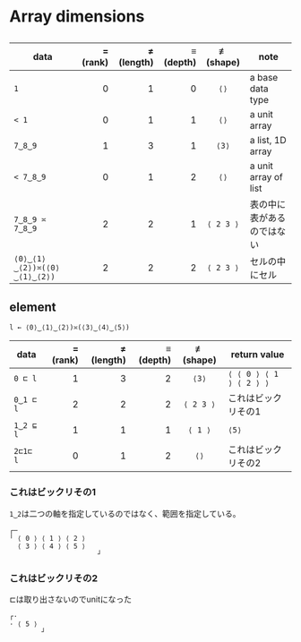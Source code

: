# Array dimensions

##

|  data           | = (rank) | ≠ (length) | ≡ (depth) | ≢ (shape) | note                     |
|-----------------|---------:|-----------:|----------:|:---------:|--------------------------|
|   `1`           |        0 |          1 |         0 |      `⟨⟩` | a base data type         |
|  `< 1`          |        0 |          1 |         1 |      `⟨⟩` | a unit array             |
| `7‿8‿9`         |        1 |          3 |         1 |     `⟨3⟩` | a list, 1D array         |
|`< 7‿8‿9`        |        0 |          1 |         2 |      `⟨⟩` | a unit array of list     | 
| `7‿8‿9 ≍ 7‿8‿9` |        2 |          2 |         1 |  `⟨ 2 3 ⟩`|表の中に表があるのではない|
| `⟨0⟩‿⟨1⟩‿⟨2⟩)≍(⟨0⟩‿⟨1⟩‿⟨2⟩)` | 2 |    2 |         2 |  `⟨ 2 3 ⟩`| セルの中にセル |

## element

```apl
l ← ⟨0⟩‿⟨1⟩‿⟨2⟩)≍(⟨3⟩‿⟨4⟩‿⟨5⟩)
```

|  data           | = (rank) | ≠ (length) | ≡ (depth) | ≢ (shape) | return value                    |
|-----------------|---------:|-----------:|----------:|:---------:|---------------------------------|
|   `0 ⊏ l`       |        1 |          3 |         2 |     `⟨3⟩` | `⟨ ⟨ 0 ⟩ ⟨ 1 ⟩ ⟨ 2 ⟩ ⟩`         |
|   `0‿1 ⊏ l`     |        2 |          2 |         2 | `⟨ 2 3 ⟩` |  これはビックリその1            |
|   `1‿2 ⊑ l`     |        1 |          1 |         1 |   `⟨ 1 ⟩` |  `⟨5⟩`                          |
|   `2⊏1⊏ l`      |        0 |          1 |         2 |      `⟨⟩` |  これはビックリその2            |

### これはビックリその1
`1‿2`は二つの軸を指定しているのではなく、範囲を指定している。

```
┌─                   
╵ ⟨ 0 ⟩ ⟨ 1 ⟩ ⟨ 2 ⟩  
  ⟨ 3 ⟩ ⟨ 4 ⟩ ⟨ 5 ⟩  
                      ┘
```

### これはビックリその2
 ⊏は取り出さないのでunitになった 

```apl
┌·       
· ⟨ 5 ⟩  
        ┘
```